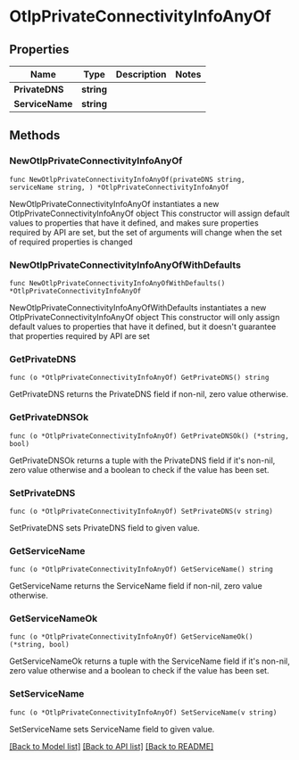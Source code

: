 # OtlpPrivateConnectivityInfoAnyOf

## Properties

Name | Type | Description | Notes
------------ | ------------- | ------------- | -------------
**PrivateDNS** | **string** |  | 
**ServiceName** | **string** |  | 

## Methods

### NewOtlpPrivateConnectivityInfoAnyOf

`func NewOtlpPrivateConnectivityInfoAnyOf(privateDNS string, serviceName string, ) *OtlpPrivateConnectivityInfoAnyOf`

NewOtlpPrivateConnectivityInfoAnyOf instantiates a new OtlpPrivateConnectivityInfoAnyOf object
This constructor will assign default values to properties that have it defined,
and makes sure properties required by API are set, but the set of arguments
will change when the set of required properties is changed

### NewOtlpPrivateConnectivityInfoAnyOfWithDefaults

`func NewOtlpPrivateConnectivityInfoAnyOfWithDefaults() *OtlpPrivateConnectivityInfoAnyOf`

NewOtlpPrivateConnectivityInfoAnyOfWithDefaults instantiates a new OtlpPrivateConnectivityInfoAnyOf object
This constructor will only assign default values to properties that have it defined,
but it doesn't guarantee that properties required by API are set

### GetPrivateDNS

`func (o *OtlpPrivateConnectivityInfoAnyOf) GetPrivateDNS() string`

GetPrivateDNS returns the PrivateDNS field if non-nil, zero value otherwise.

### GetPrivateDNSOk

`func (o *OtlpPrivateConnectivityInfoAnyOf) GetPrivateDNSOk() (*string, bool)`

GetPrivateDNSOk returns a tuple with the PrivateDNS field if it's non-nil, zero value otherwise
and a boolean to check if the value has been set.

### SetPrivateDNS

`func (o *OtlpPrivateConnectivityInfoAnyOf) SetPrivateDNS(v string)`

SetPrivateDNS sets PrivateDNS field to given value.


### GetServiceName

`func (o *OtlpPrivateConnectivityInfoAnyOf) GetServiceName() string`

GetServiceName returns the ServiceName field if non-nil, zero value otherwise.

### GetServiceNameOk

`func (o *OtlpPrivateConnectivityInfoAnyOf) GetServiceNameOk() (*string, bool)`

GetServiceNameOk returns a tuple with the ServiceName field if it's non-nil, zero value otherwise
and a boolean to check if the value has been set.

### SetServiceName

`func (o *OtlpPrivateConnectivityInfoAnyOf) SetServiceName(v string)`

SetServiceName sets ServiceName field to given value.



[[Back to Model list]](../README.md#documentation-for-models) [[Back to API list]](../README.md#documentation-for-api-endpoints) [[Back to README]](../README.md)


